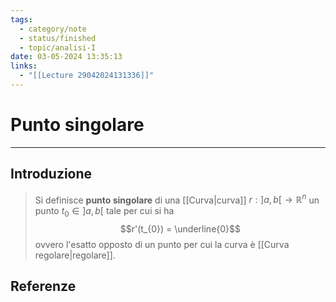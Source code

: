```yaml
---
tags:
  - category/note
  - status/finished
  - topic/analisi-I
date: 03-05-2024 13:35:13
links:
  - "[[Lecture 29042024131336]]"
---
```

# Punto singolare
---
## Introduzione
> Si definisce **punto singolare** di una [[Curva|curva]] $r: ]a, b[ \to \mathbb{R}^{n}$ un punto $t_{0} \in ]a, b[$ tale per cui si ha
> $$r'(t_{0}) = \underline{0}$$
> ovvero l'esatto opposto di un punto per cui la curva è [[Curva regolare|regolare]].

## Referenze